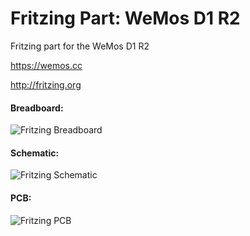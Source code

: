 Fritzing Part: WeMos D1 R2
===================================

Fritzing part for the WeMos D1 R2

<https://wemos.cc>

<http://fritzing.org>

#### Breadboard:

![Fritzing Breadboard](https://github.com/tamemike/Fritzing-Part-WeMos-D1-R2/blob/master/demo/Fade.png)


#### Schematic:

![Fritzing Schematic](https://raw.github.com/mcauser/Fritzing-Part-WeMos-D1-R2/master/demo/schematic.png)

#### PCB:

![Fritzing PCB](https://raw.github.com/mcauser/Fritzing-Part-WeMos-D1-R2/master/demo/pcb.png)
